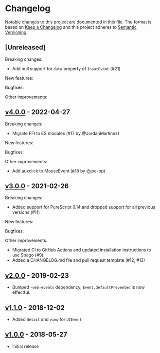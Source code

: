 # Changelog

Notable changes to this project are documented in this file. The format is based on [Keep a Changelog](https://keepachangelog.com/en/1.0.0/) and this project adheres to [Semantic Versioning](https://semver.org/spec/v2.0.0.html).

## [Unreleased]

Breaking changes:
- Add null support for `data` property of `InputEvent` (#21)

New features:

Bugfixes:

Other improvements:

## [v4.0.0](https://github.com/purescript-web/purescript-web-uievents/releases/tag/v4.0.0) - 2022-04-27

Breaking changes:
- Migrate FFI to ES modules (#17 by @JordanMartinez)

New features:

Bugfixes:

Other improvements:
- Add auxclick to MouseEvent (#18 by @joe-op)

## [v3.0.0](https://github.com/purescript-web/purescript-web-uievents/releases/tag/v3.0.0) - 2021-02-26

Breaking changes:
- Added support for PureScript 0.14 and dropped support for all previous versions (#11)

New features:

Bugfixes:

Other improvements:
- Migrated CI to GitHub Actions and updated installation instructions to use Spago (#9)
- Added a CHANGELOG.md file and pull request template (#12, #13)

## [v2.0.0](https://github.com/purescript-web/purescript-web-uievents/releases/tag/v2.0.0) - 2019-02-23

- Bumped `-web-events` dependency, `Event.defaultPrevented` is now effectful.

## [v1.1.0](https://github.com/purescript-web/purescript-web-uievents/releases/tag/v1.1.0) - 2018-12-02

- Added `detail` and `view` for `UIEvent`

## [v1.0.0](https://github.com/purescript-web/purescript-web-uievents/releases/tag/v1.0.0) - 2018-05-27

- Initial release
